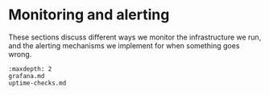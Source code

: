 # Monitoring and alerting

These sections discuss different ways we monitor the infrastructure we run,
and the alerting mechanisms we implement for when something goes wrong.

```{toctree}
:maxdepth: 2
grafana.md
uptime-checks.md
```
